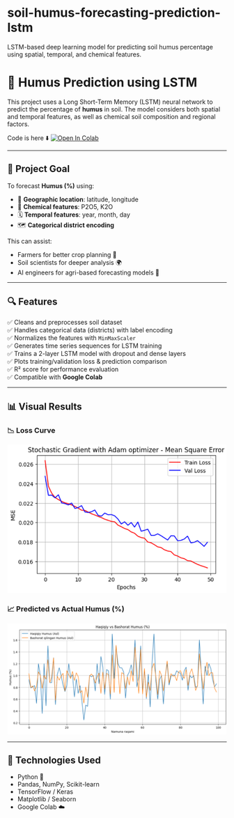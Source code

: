 # soil-humus-forecasting-prediction-lstm
LSTM-based deep learning model for predicting soil humus percentage using spatial, temporal, and chemical features.


# 🌱 Humus Prediction using LSTM

This project uses a Long Short-Term Memory (LSTM) neural network to predict the percentage of **humus** in soil. The model considers both spatial and temporal features, as well as chemical soil composition and regional factors.

Code is here ⬇️
[![Open In Colab](https://colab.research.google.com/assets/colab-badge.svg)](https://colab.research.google.com/drive/1AnjWh2gCGtof-eikS4EYDhP16k9zI6L1?usp=sharing)

---

## 📌 Project Goal

To forecast **Humus (%)** using:
- 📍 **Geographic location**: latitude, longitude
- 🧪 **Chemical features**: P2O5, K2O
- 🗓️ **Temporal features**: year, month, day
- 🗺️ **Categorical district encoding**

This can assist:
- Farmers for better crop planning 🌾
- Soil scientists for deeper analysis 🌍
- AI engineers for agri-based forecasting models 🤖

---

## 🔍 Features

✅ Cleans and preprocesses soil dataset  
✅ Handles categorical data (districts) with label encoding  
✅ Normalizes the features with `MinMaxScaler`  
✅ Generates time series sequences for LSTM training  
✅ Trains a 2-layer LSTM model with dropout and dense layers  
✅ Plots training/validation loss & prediction comparison  
✅ R² score for performance evaluation  
✅ Compatible with **Google Colab**

---

## 📊 Visual Results

### 📉 Loss Curve
![Loss](images/loss_plot.png)

### 📈 Predicted vs Actual Humus (%)
![Prediction](images/prediction_vs_actual.png)

---

## 🧠 Technologies Used

- Python 🐍
- Pandas, NumPy, Scikit-learn
- TensorFlow / Keras
- Matplotlib / Seaborn
- Google Colab ☁️
